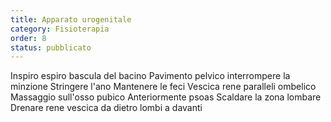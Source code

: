 ```yaml
---
title: Apparato urogenitale
category: Fisioterapia
order: 8
status: pubblicato
---
```




Inspiro espiro bascula del bacino
Pavimento pelvico interrompere la minzione
Stringere l'ano Mantenere le feci
Vescica rene paralleli ombelico
Massaggio sull'osso pubico
Anteriormente psoas
Scaldare la zona lombare
Drenare rene vescica da dietro lombi a davanti





